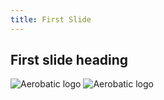 ```yaml
---
title: First Slide
---
```

## First slide heading
![Aerobatic logo](https://user-images.githubusercontent.com/47676628/83524002-f895fd00-a4b0-11ea-8643-de550623f19a.jpgg)
![Aerobatic logo](https://user-images.githubusercontent.com/47676628/83524019-fd5ab100-a4b0-11ea-8304-26dddd70b24b.jpg)
